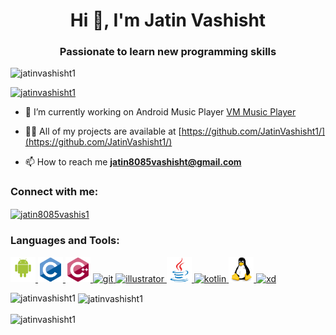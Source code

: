 <h1 align="center">Hi 👋, I'm Jatin Vashisht</h1>
<h3 align="center">Passionate to learn new programming skills</h3>

<p align="left"> <img src="https://komarev.com/ghpvc/?username=jatinvashisht1&label=Profile%20views&color=0e75b6&style=flat" alt="jatinvashisht1" /> </p>

<p align="left"> <a href="https://github.com/ryo-ma/github-profile-trophy"><img src="https://github-profile-trophy.vercel.app/?username=jatinvashisht1" alt="jatinvashisht1" /></a> </p>

- 🔭 I’m currently working on Android Music Player [VM Music Player](https://github.com/JatinVashisht1/VM-Music-Player-App)

- 👨‍💻 All of my projects are available at [https://github.com/JatinVashisht1/](https://github.com/JatinVashisht1/)

- 📫 How to reach me **jatin8085vashisht@gmail.com**

<h3 align="left">Connect with me:</h3>
<p align="left">
<a href="https://www.hackerrank.com/jatin8085vashis1" target="blank"><img align="center" src="https://raw.githubusercontent.com/rahuldkjain/github-profile-readme-generator/master/src/images/icons/Social/hackerrank.svg" alt="jatin8085vashis1" height="30" width="40" /></a>
</p>

<h3 align="left">Languages and Tools:</h3>
<p align="left"> <a href="https://developer.android.com" target="_blank"> <img src="https://raw.githubusercontent.com/devicons/devicon/master/icons/android/android-original-wordmark.svg" alt="android" width="40" height="40"/> </a> <a href="https://www.cprogramming.com/" target="_blank"> <img src="https://raw.githubusercontent.com/devicons/devicon/master/icons/c/c-original.svg" alt="c" width="40" height="40"/> </a> <a href="https://www.w3schools.com/cpp/" target="_blank"> <img src="https://raw.githubusercontent.com/devicons/devicon/master/icons/cplusplus/cplusplus-original.svg" alt="cplusplus" width="40" height="40"/> </a> <a href="https://git-scm.com/" target="_blank"> <img src="https://www.vectorlogo.zone/logos/git-scm/git-scm-icon.svg" alt="git" width="40" height="40"/> </a> <a href="https://www.adobe.com/in/products/illustrator.html" target="_blank"> <img src="https://www.vectorlogo.zone/logos/adobe_illustrator/adobe_illustrator-icon.svg" alt="illustrator" width="40" height="40"/> </a> <a href="https://www.java.com" target="_blank"> <img src="https://raw.githubusercontent.com/devicons/devicon/master/icons/java/java-original.svg" alt="java" width="40" height="40"/> </a> <a href="https://kotlinlang.org" target="_blank"> <img src="https://www.vectorlogo.zone/logos/kotlinlang/kotlinlang-icon.svg" alt="kotlin" width="40" height="40"/> </a> <a href="https://www.linux.org/" target="_blank"> <img src="https://raw.githubusercontent.com/devicons/devicon/master/icons/linux/linux-original.svg" alt="linux" width="40" height="40"/> </a> <a href="https://www.adobe.com/products/xd.html" target="_blank"> <img src="https://cdn.worldvectorlogo.com/logos/adobe-xd.svg" alt="xd" width="40" height="40"/> </a> </p>

<p><img align="left" src="https://github-readme-stats.vercel.app/api/top-langs?username=jatinvashisht1&show_icons=true&locale=en&layout=compact" alt="jatinvashisht1" /></p>

<p>&nbsp;<img align="center" src="https://github-readme-stats.vercel.app/api?username=jatinvashisht1&show_icons=true&locale=en" alt="jatinvashisht1" /></p>

<p><img align="center" src="https://github-readme-streak-stats.herokuapp.com/?user=jatinvashisht1&" alt="jatinvashisht1" /></p>

